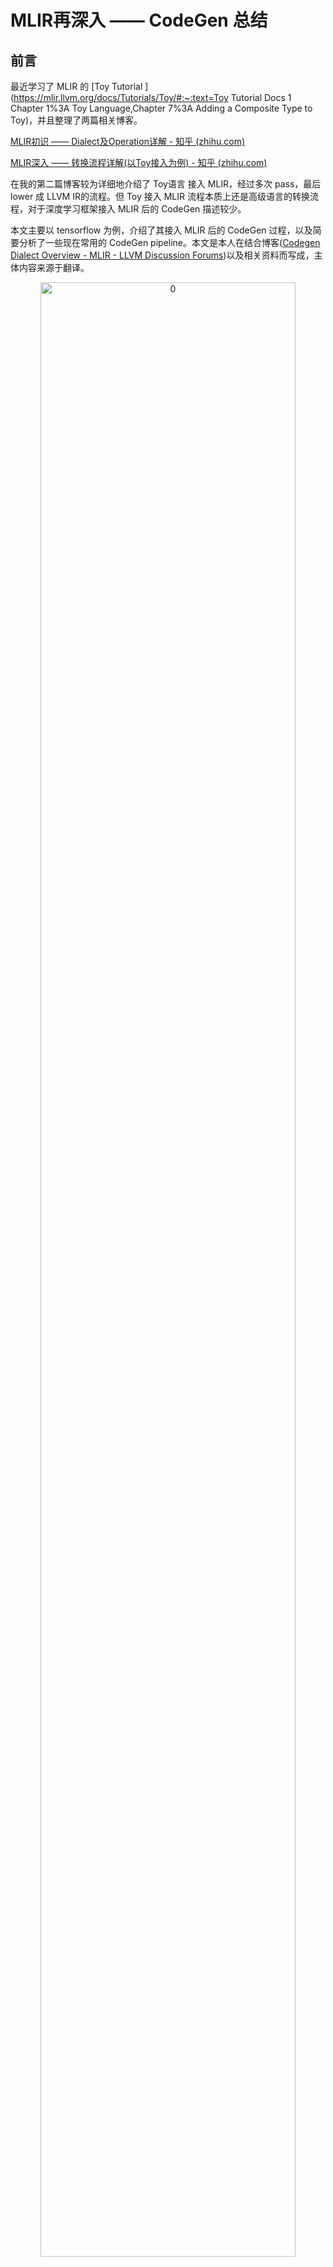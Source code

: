 # MLIR再深入 —— CodeGen 总结

## 前言

最近学习了 MLIR 的  [Toy Tutorial ](https://mlir.llvm.org/docs/Tutorials/Toy/#:~:text=Toy Tutorial Docs 1 Chapter 1%3A Toy Language,Chapter 7%3A Adding a Composite Type to Toy)，并且整理了两篇相关博客。

[MLIR初识 —— Dialect及Operation详解 - 知乎 (zhihu.com)](https://zhuanlan.zhihu.com/p/582517107)

[MLIR深入 —— 转换流程详解(以Toy接入为例) - 知乎 (zhihu.com)](https://zhuanlan.zhihu.com/p/582635481)

在我的第二篇博客较为详细地介绍了 Toy语言 接入 MLIR，经过多次 pass，最后 lower 成 LLVM IR的流程。但 Toy 接入 MLIR 流程本质上还是高级语言的转换流程，对于深度学习框架接入 MLIR 后的 CodeGen 描述较少。

本文主要以 tensorflow 为例，介绍了其接入 MLIR 后的 CodeGen 过程，以及简要分析了一些现在常用的 CodeGen pipeline。本文是本人在结合博客([Codegen Dialect Overview - MLIR - LLVM Discussion Forums](https://discourse.llvm.org/t/codegen-dialect-overview/2723))以及相关资料而写成，主体内容来源于翻译。

<div style="text-align: center;"><img src="./img_CodeGen_summary/0.png" alt="0" style="width: 90%;"></div>

## 现状

### Classification

MLIR 中与代码生成相关的 dialects 大致可以沿着两个轴进行分解：`tensor/buffer` 和 `payload/structure`。

dialect 在 tensor/buffer 轴上的分解可以体现出它主要的数据抽象形式，要么是 ML 框架中的 tensor，要么是传统低级编译器预期的 memory buffer。tensors 被视为不一定与内存相关联的不可变值 (immutable values)，也就是说，**对 tensor 的操作通常不会产生副作用 (side effect)**。此类操作之间的数据流可以使用基于 [SSA(static single assignment)](https://dl.acm.org/doi/abs/10.1145/115372.115320) 格式的用户自定义链(use-definition chains )进行表达。这使得张量操作的重写变得更加简易可行，也是为什么 MLIR 能称为 ML 程序的强大转换工具。另一方面，buffer 是可变的，可能会受到混叠的影响（多个对象可能指向同样的底层存储位置）。这种情况下，数据流只能依据额外的依赖关系和别名分析(aliasing analyses)来提取。tensor 抽象和 buffer 抽象之间的转换由 `bufferization` 过程来实现，该过程会逐步将两类抽象关联起来，并最终完成替换。一些 dialects（如Linalg和Standard）既有对 tensor 的操作，也有对 buffer 的操作，甚至 Linalg Dialect 中的一些操作可以同时对 tensor 和 buffer 进行处理。

dialect 在 payload/structure 轴上的分解可以体现出，它是描述应该执行怎样的操作(payload)，还是描述应该如何执行(structure)。举例来说，在 Standard Dialect 中许多数学操作指定了要执行的计算（e.g., the arctangent, without further detail）。而 SCF Dialct 中定义了如何执行包含的计算（e.g.， repeated until some runtime condition is met）。类似的，Async Dialect 表示适用于不同负载粒度(payload granularity)级别的通用执行模型。

dialect 在上述轴上的分解并不是二进制表示的，尤其对于那些更高的抽象级别。许多操作会多多少少都指定了结构(structure)。例如， vector dialect 的操作意味着 SIMD 执行模型。在编译过程中，“如何执行”的描述会越来越详细并且用用低级表述。同时，抽象堆栈的较低层级倾向于将structure操作和payload操作分开，以便在仅仅转换structure操作的同时，又保留对payload操作的抽象理解。

<div style="text-align: center;"><img src="./img_CodeGen_summary/1.png" alt="1" style="width: 90%;"></div>

### Dialects of Interest

MLIR 代码生成管道(code generation pipeline)需要经过一系列中间步骤，这个步骤的特点就是使用最近引入的 dialect，例如从高级别的 tensor 表示，到低级别（贴近硬件层面）的 buffer 表示。

dialects 可以根据其 feature 的抽象级别 粗略地组织到一个堆栈中。将较高级别的抽象表示 lower 到较低级别的抽象表示通常较为简单，但反过来就不是这样了。

>   在编译器一系列转换程序的过程中，越来越多的高层次的简明信息被打散，转换为低层次的细碎指令，这个过程被称为代码表示递降`lowerinng` ，与之相反的过程被称为代码表示递升`raising` 。raising远比lowering困难，因为需要在庞杂的细节中找出宏观脉络。

<div style="text-align: center;"><img src="./img_CodeGen_summary/2.png" alt="2" style="width: 90%;"></div>

大多数 pipeline 通过 [Linalg Dialect](https://mlir.llvm.org/docs/Dialects/Linalg/) 进入 in-tree dialect  的基础设施， linalg dialect 中，基于结构化数据对结构化计算使用了通用的表示形式(a versatile representation of structured computation on structured data)。这种 dialect 是为了转换(transformations)而专门设计出来的，只需要很少量的分析就可以完成转换；并且它同时支持 tensor 和 buffer 作为操作数，bufferization 过程（实现tensor到buffer的转换）也可以在不改变操作本身完成。此外， Linalg Dialect 提供了具有特定负载的 [“named” operations ](https://mlir.llvm.org/docs/Dialects/Linalg/#named-payload-carrying-opsa-namenamed_opsa)（如：矩阵乘法和卷积），也提供了用于定义 structure 的 [“generic” operations](https://mlir.llvm.org/docs/Dialects/Linalg/#payload-carrying-opsa-namepayload_opsa)。这两种形式之间可以互相转换。Linalg Dialect 的迭代结构允许它们转换为向量(vector)操作，以及基于向量或标量操作的(仿射，Affine Dialect)循环。

[Async Dialect](https://mlir.llvm.org/docs/Dialects/AsyncDialect/) 实现了一个通用的异步编程模型，在不同的级别都有相关的表示。在较高的（抽象）级别上，它被用于在跨设备和设备内部 组织大型计算块(chunks of computation)；在较低的（抽象）级别上，它被用于包装原语(primitive)指令序列。

[Vector Dialect](https://mlir.llvm.org/docs/Dialects/Vector/#positioning-in-the-codegen-infrastructure) （注：vector类型属于内置dialect，可以在其他dialect中使用）是 SIMD 或 SIMT 执行模型的中级抽象。它利用了 MLIR 的多维向量类型，通过专用的 lower-level dialects 来实现兼容不同的后端。当前有一项工作研究了 通过线程的显式表示将向量抽象用于目标GPU设备(SIMT)。

[Affine Dialect](https://mlir.llvm.org/docs/Dialects/Affine/) 是 MLIR 对多面体编译([polyhedral compilation](https://en.wikipedia.org/wiki/Polytope_model))的一种尝试。它封装了相关编程模型的限制(restrictions)，并定义了相应的操作，即控制流结构，例如仿射循环和条件以及内存操作的仿射对应项。主要是为了实现多面体编译，如自动并行化、用于局部改进的循环融合和平铺，以及 MLIR 中的循环向量化。

 [SCF Dialect](https://mlir.llvm.org/docs/Dialects/SCFDialect/)（Structured Control Flow Dialect）包含了通用控制流概念，这些概念是比控制流图（CFG）中的分支 更高级别的表达，例如，(并行)“for”和“while”循环以及条件语句。SCF Dialect 用于表示（有时转换）计算的结构，且不会影响有效载荷。它也是 Affine Dialect 和 Linalg Dialect 的常见 lowering 目标，也可以用作从较低级别表示（如 C语言）**接入 MLIR CodeGen 基础设施的入口点**。

从 SCF Dialect 中可以获得各种编程模型，例如GPU/SIMT、Async、OpenMP和OpenACC。每个模型都由相应的 dialect 表示，dialect中的操作一般不会受到 进一步优化转换(further optimizing transformations)的影响 。然而，这些表示是实现特定于编程模型的转换的机会，目前正在探索对 Async Dialect 的转换。

SCF 也可以通过用 blocks之间的分支 替换 结构化控制流 来转换为 Standard CFG 表示。Standard Dialect 包含了分支操作(branch operations)以及各种抽象级别上的许多其他操作，例如，对 tensors 和 vectors 的点操作、buffers 和 tensors 之间的转换操作、标量的三角运算 等。因此 [Standard Dialect 正在被分为多个明确定义的dialect](https://discourse.llvm.org/t/rfc-splitting-the-standard-dialect/2312)。

最终，Standard Dialect 的部分(标量和向量的操作，以及分支)被转换为 target-specific dialect，这些 dialect 主要作为**接入 MLIR CodeGen 基础设施的出口点**。这些出口点包括[LLVM](https://mlir.llvm.org/docs/Dialects/LLVM/)、[NVVM](https://mlir.llvm.org/docs/Dialects/NVVMDialect/)、 [ROCDL](https://mlir.llvm.org/docs/Dialects/ROCDLDialect/)、[AVX](https://mlir.llvm.org/docs/Dialects/LLVMAVX512/)、[Neon](https://mlir.llvm.org/docs/Dialects/LLVMArmNeon/)、[SVE](https://mlir.llvm.org/docs/Dialects/LLVMArmSve/) 和 [SPIR-V](https://mlir.llvm.org/docs/Dialects/SPIR-V/) dialects，所有这些方言都对应于外部格式、IR（例如LLVM Dialect转换为LLVM IR）或指令集，除了规范化(canonicalization)之外，这些方言不需要进行转换。

最后， [Shape Dialect](https://mlir.llvm.org/docs/Dialects/ShapeDialect/)被用于描述独立于有效载荷或（大部分）结构的数据形状，它出现在CodeGen pipeline 的入口处，通常被 lowering 到地址算术或规范化。

[PDL Dialect](https://mlir.llvm.org/docs/Dialects/PDLOps/) (Pattern Description Language) 和 [PDLInterp Dialect](https://mlir.llvm.org/docs/Dialects/PDLInterpOps/) 被用作下一代 MLIR 的特定转换pattern-rewriting 的基础设施，因此，它们从不出现在 CodeGen pipeline 中，但在描述其操作时可能是必要的。

## 一些现存的 pipelines

### TensorFlow Kernel Generator

<div style="text-align: center;"><img src="./img_CodeGen_summary/3.png" alt="3" style="width: 90%;"></div>

Tensorflow Kernel Generator项目，从TensorFlow（TF）Dialect开始，最近已经转向从 [MHLO ](https://github.com/tensorflow/mlir-hlo#meta-hlo-dialect-mhlo)去生成 `Linalg-on-tensors`，并在 Linalg 上调用 bufferization 之前，在该级别上执行融合。进一步的循环转换(loop transformations)(如tiling)发生在 SCF Dialect 级别，然后转换为 target-specific GPU dialect；而有效负载操作(payload operations)则先转换为 Standard Dialect 再转换为 LLVM Dialect。在现在已经不用的 prototypes 中尝试过 使用 LMHLO Dialect 去生成 `Linalg-on-buffers`，并在 SCF 上执行所有转换，但 SCF 中的转换比张量抽象更复杂。

在生成多个内核时，与 tensorflow 相关的流将使用 Async Dialect 来编排计算。

>   MHLO 是 Meta HLO，由于像隐式广播移除等特性，更适合编译，并支持动态形状，其中 HLO 是高级优化器表示，源自XLA
>
>    [LMHLO](https://github.com/tensorflow/mlir-hlo#lmhlo) 是 Late MHLO，与 MHLO 相同，但在 buffers 而不是 tensors 上

### IREE Compiler (LLVM Target)

<div style="text-align: center;"><img src="./img_CodeGen_summary/4.png" alt="4" style="width: 90%;"></div>

[IREE](https://github.com/google/iree#iree-intermediate-representation-execution-environment)(Intermediate Representation Execution Environment)具有它自己的高级表示以及一组 dialects，从代码生成的目的来说，这些 dialects 正在向 Linalg-on-tensors 的方向发展。IREE-specific dialects 主要用于组织计算有效载荷，目前可以表示为MHLO、TOSA(Tensor Operator Set Architecture)、Linalg-on-tensors等。大多数转换都发生在 Linalg Dialect 中，在 tensor 或者 buffer 级别，以及 bufferization 过程(tensor向buffer转换)。执行文件的首选路径是lower到 Vector Dialect，在这里可以进行额外的转换。当从 Linalg Dialect 往下 lowering 时，SCF 可用于围绕向量操作的控制流(control flow around vector operations)，但对这些操作不执行任何转换。去生成 SCF Dialect 本质上意味着不再进行进一步的结构优化。Vector Dialect 可以逐步 lower 到复杂度较低的抽象，直到最终生成 LLVM Dialect。

### IREE Compiler (SPIR-V Target)

<div style="text-align: center;"><img src="./img_CodeGen_summary/5.png" alt="5" style="width: 90%;"></div>

[SPIR-V](https://mlir.llvm.org/docs/Dialects/SPIR-V/)(Standard Portable Intermediate Representation, [Khronos group](https://www.khronos.org/spir/) standard.)是IREE编译器的主要目标。顶层流程类似于上一节中生成 LLVM IR 的流程，大多数转换都发生在 Linalg-on-tensor 和 Vector 级别上。从这里开始，lowering 倾向于直接转到 SPIR-V ，SPIR-V 具有一组跨越多个抽象级别的丰富操作集，操作集中包含：高级操作、结构化控制流和类指令的原语(high-level operations, structured control flow and instruction-like primitives)。该流程通过 GPU Dialect 进行 device-only operations，如工作项标识符提取，并依赖 IREE 的 runtime 来管理 GPU 内核。

> SPIR-V 最初发布于 2015 年。SPIR-V 是多个 Khronos API 共用的中间语言，包括 Vulkan, OpenGL, 以及 OpenCL。
>
> Khronos Group 的标语是“连接软件与硬件”，简明扼要地总结了它的任务。这种连接是通过标准规范 (standard) 和编程接口。Khronos Group 定义标准规范以及编程接口；硬件厂商提供它们的硬件实现，软件厂商则可以让软件在所有支持的平台与设备上运行。Khronos Group 定义维护了很多标准规范，比较著名的有 Vulkan, OpenGL, 以及 OpenCL。
>
> SPIR-V 支持通过多种机制来扩展其功能，包括添加新的枚举值, 引入新的扩展 (extension)，或者通过某个命名空间引入一整套指令 (extended instruction set)。其扩展也分为不同等级——厂商自有扩展 (vendor specific)、多厂商联合支持的扩展 (EXT)、 以及 Khronos 级别的扩展 (KHR)。

最近的一些工作实现了 允许 IREE 从 Vector Dialect 转换到 GPU Dialect，将 GPU 线程暴露为向量通道(在warp或block级别)。类似地，有些工作中实现了 绕过中间阶段，直接从 Linalg 和 Vector 转换到 SPIR-V，但可能会被渐近式的 lowering 方法取代。

### Polyhedral Compiler

<div style="text-align: center;"><img src="./img_CodeGen_summary/6.png" alt="6" style="width: 90%;"></div>

多面体编译流是从 HLO 开始，通过转换来自 LMHLO 的 Affine Dialect 或者其他 bufferized 形式的操作来实现，并不会 lower 到 Linalg。Affine Dialect 是多面体变换目前支持的主要抽象，大多数转换都发生在这种 dialect 上。之后代码被 lower 到  SCF control flow 和 Standard memory operations，再进一步转换为 platform-specific 抽象，如 OpenMP 或 GPU。

多面体模型还支持早期的 vectorization，主动从 Affine control flow 构造到 Vector Dialect，与后面发展的 loop vectorization 区分开。

对于多面体编译器来说，能够接受以较低级抽象(如C编程语言)表示的代码一直是非常重要的。目前可以通过逐步raising来实现。

## 分析

### Crossing Dialects

事后看来，上文中一直提及的跨越(`tensor/buffer` 和 `payload/structure`)轴边界的 dialects （GPU、Linalg和Vector）还需要更多的讨论和迭代，以确定其是否适合被接受为转换操作的核心部分。即便以当下来说，使用 MLIR 的用户也反馈过“某些 dialects 的定位不够明确”。例如，IREE Complier 使用 GPU Dialect 中与 on-device execution 相关联的部分，并不使用 管理数据以及来自主机的内核相关(managing data and kernels from the host)的部分。IREE Complier 所使用的 GPU Dialect 部分与 structure 关系更加密切，与 payload 的关联度较差。类似的，将 tensor 和 memref 两种抽象与相应的操作连接起来的研究还远远没有完成（上文中提及的tensor和buffer可以使用bufferization过程实现）。

这就表明，如果将新的 dialects 或者是较小的 IR 概念能够明确 它们在其他 dialects 和设计空间的定位，那么这些 dialects 就能更轻易地完成转换。当有必要跨越抽象之间（如tensor和buffer）的鸿沟时，最好单独处理它们，并以在不同 dialects 之间泛化为目标(如bufferization)。

### Linalg at the Center

Linalg  Dialect 是 MLIR CodeGen pipeline 的主要入口点之一。它可以同时作用于 tensor 和 buffer 抽象，并且可以使用 bufferization 在 dialect 内部完成这两种抽象的转换。在 Linalg Dialect 内部有足够的高层级操作信息帮助转换，而不需要过多的分析，尤其是将 tensor 作为值进行操作时。一些转换，如 fusion 和 tiling ，以及将它们结合起来生成不完全嵌套的计算(imperfectly nested computations)，可以获得足够数量的转换方式，以此来应对广泛后端架构。

当用户开始依赖于 Linalg Dialect 进行转换时，几乎所有的 compilation pipeline 通过 Linalg Dialect，这无疑增加 Linalg 的维护压力和稳定性要求。事实上，理解 Linalg 在某种程度上是理解任何 MLIR CodeGen pipeline 的必要条件，因为它跨越 tensor 和 buffer 两种抽象进行工作，并且可以同时获得有效负载和计算结构(the payload and the structure of the computation)的信息。但是，不可以过度地为 Linalg 设计转换算法，将 Linalg Dialect 和其他 dialects 结合起来使用才是正确之道。

### Pipeline Differences to Complementary Transformations

上文中的 pipeline 生态中有一些并行编译 pipeline，尤其适用于以 GPU 为目标的生成过程。在这种生成过程中，优化转换(optimizing transformations)、并行检测(parallelism detection)和设备映射决策(device mapping decisions)可以在不同的 dialects（Linalg、Affine、SCF）中发生，但在这些 dialects 中都会重写彼此实现过的一些功能。以设备映射决策为例，在 SCF Dialect 中，使用从 explicit loops 映射到 SIMT threads；在 Vector Dialect 中，使用从 verctors 映射到 SIMT threads。最后，GPU 库还支持一些更高级的操作，如收缩和卷积，这些操作可以从 CodeGen pipeline 的入口点直接生成它们。

综上，我们需要利用 pipeline 的差异，将它们结合起来实现转换，避免重复实现相同的功能，而不是构建独立的 parallel flows。domain-specific compilers 和 target-specific compilers 效用是不可否认的，但是我们需要更多的 cross-cutting 表示，以此来充分使用属性和接口的通用机制。以将 GPU 作为生成目标为例，设备映射策略表示为 (attributes that can be attached to different operations)附加到不同操作（如Linalg generics 或 parallel SCF loops）的属性，这些操作可以通过接口进行转换，而无需知道特定操作的详细信息。

### Build Small Reusable Abstractions

我们发现，在 GodeGen pipeline 内 较高层次抽象的转换过程中，并不需要复杂的分析就可以获得必要的有效性信息。然而，更高层次抽象通常对可表示的内容有严格的限制。在利用这种优点的同时，要明白它们的表达性有限（意味着可优化的程度有限），需要多结合在较低层次的转换。如此，在不重新实现顶层抽象的情况下，可以快速提升表达性，例如 DHLO 中的动态形状。

>   **DHLO IR**，是在XLA的HLO IR基础上，扩展了一套具有完备动态shape表达能力的IR。静态场景下，HLO IR中的shape表达会被静态化，所有的shape计算会被固化为编译时常量保留在编译结果中；而在动态shape场景下，IR本身需要有足够的能力表达shape计算和动态shape信息的传递。

### Need for More Structure

我们还发现，许多 dialect 和 逐步 lowering 执行不会离开 dialect 的边界。例如 Linalg Dialect 中基于 tensor 的操作 转换为 buffer，GPU Dialect 中 block reductions 操作 分解为 shuffle，以及 Standard Dialect 中的数学运算 扩展为更小的运算或使用其他标准运算近似，都是在其 dialect 内部完成。从上面表述可以看出，现在一种 dialect 可以包含多个松散连接的操作子集，也便有人提出将 Standard Dialect 拆分为多个部分的构想。然而，这种拆分并不是在所有 dialect 中都适用的，Linalg Dialect 中的一些操作既可以接受 tensor 也可以接受 buffer 作为其输入，所以拆分 TLinalg(Linalg-on-tensors) 和 BLinalg(Linalg-on-buffers)是没有必要的。

### Host/Device Or Program/Kernel As Additional Axis

最后，在较大的范围内（主要与 ML 相关）使用 MLIR 来实现相关流程，得到的反馈能够帮助 MLIR 提升，例如：实现 在 与计算的整体组织 和 单个计算的组织 有关的方面之间 进行更清晰的分离 。

>举例：
>
>计算的整体组织(the overall organization of computations)：在分布式系统上反映模型映射的操作，以及与嵌入 MLIR 的框架的交互，通常在"host"上
>
>单个计算的组织(organization of individual computations)：与"kernel"或另一个大型计算单元的内部对应的操作，可能卸载到一个"device"
>
>对于"host"部分，代码生成可能也是必要的，并且通常需要不同于"kernel"部分的转换

这种分离在 GPU Dialect 体现在，dialect 中包含从"host"控制执行的操作和在 GPU 上执行的操作，或许将其分解为独立的 dialect 会提升性能。这种分离在 Async Dialect 体现在，dialect 既组织独立的"kernel"的执行，也通过生成 LLVM coroutines 在"kernel"内并行执行。

## END

<div style="text-align: center;"><img src="./img_CodeGen_summary/codegen-dialect-hierarchy-20230214213053227.svg" alt="MLIR CodeGen Dialect Hierarchy" style="width: 90%;"></div>

最后附上一张较新的流程图([来源](https://discourse.llvm.org/t/rfc-updated-mlir-dialect-overview-diagram/64266))

<div style="text-align: center;"><img src="./img_CodeGen_summary/7.jpeg" alt="7" style="width: 90%;"></div>

**上一篇：**[MLIR深入 —— 转换流程详解(以Toy接入为例) - 知乎 (zhihu.com)](https://zhuanlan.zhihu.com/p/582635481)


